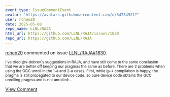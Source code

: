 ```yaml
---
event_type: IssueCommentEvent
avatar: "https://avatars.githubusercontent.com/u/34784921?"
user: rchen20
date: 2025-05-08
repo_name: LLNL/RAJA
html_url: https://github.com/LLNL/RAJA/issues/1830
repo_url: https://github.com/LLNL/RAJA
---
```


<a href='https://github.com/rchen20' target='_blank'>rchen20</a> commented on issue <a href='https://github.com/LLNL/RAJA/issues/1830' target='_blank'>LLNL/RAJA#1830</a>.

<small>I've tried @v-dobrev's suggestions in RAJA, and have still come to the same conclusion that we are better off keeping our pragmas the same as before. There are 2 problems when using the GCC unroll in the 1-a and 2-a cases. First, while g++ compilation is happy, the pragma is still propagated to our device code, so pure device code obtains the GCC unrolling pragma and is not unrolled:...</small>

<a href='https://github.com/LLNL/RAJA/issues/1830' target='_blank'>View Comment</a>